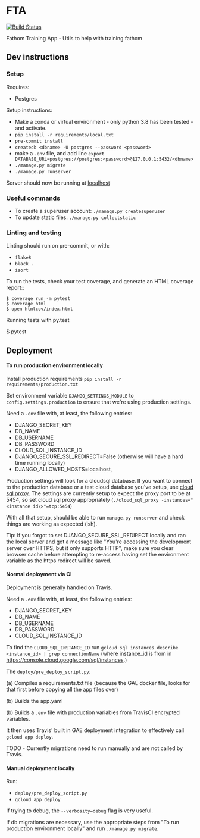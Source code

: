 # FTA

[![Build Status](https://travis-ci.org/mozilla/fta.svg?branch=main)](https://travis-ci.org/mozilla/fta)


Fathom Training App - Utils to help with training fathom

## Dev instructions

### Setup

Requires:

* Postgres

Setup instructions:

* Make a conda or virtual environment - only python 3.8 has been tested - and activate.
* `pip install -r requirements/local.txt`
* `pre-commit install`
* `createdb <dbname> -U postgres --password <password>`
* make a `.env` file, and add line `export DATABASE_URL=postgres://postgres:<password>@127.0.0.1:5432/<dbname>`
* `./manage.py migrate`
* `./manage.py runserver`

Server should now be running at [localhost](http://localhost:8000)

### Useful commands

* To create a superuser account: `./manage.py createsuperuser`
* To update static files: `./manage.py collectstatic`


### Linting and testing

Linting should run on pre-commit, or with:

* `flake8`
* `black .`
* `isort`

To run the tests, check your test coverage, and generate an HTML coverage report::

    $ coverage run -m pytest
    $ coverage html
    $ open htmlcov/index.html

Running tests with py.test

  $ pytest

## Deployment



#### To run production environment locally

Install production requirements `pip install -r requirements/production.txt`

Set environment variable `DJANGO_SETTINGS_MODULE` to `config.settings.production` to ensure that we're using production settings.

Need a `.env` file with, at least, the following entries:
  * DJANGO_SECRET_KEY
  * DB_NAME
  * DB_USERNAME
  * DB_PASSWORD
  * CLOUD_SQL_INSTANCE_ID
  * DJANGO_SECURE_SSL_REDIRECT=False  (otherwise will have a hard time running locally)
  * DJANGO_ALLOWED_HOSTS=localhost,

Production settings will look for a cloudsql database. If you want to connect to the production database or a test cloud database you've setup, use [cloud sql proxy](https://cloud.google.com/sql/docs/mysql/sql-proxy). The settings are currently setup to expect the proxy port to be at 5454, so set cloud sql proxy appropriately (`./cloud_sql_proxy -instances="<instance id\>"=tcp:5454`)

With all that setup, should be able to run `manage.py runserver` and check things are working as expected (ish).

Tip: If you forgot to set DJANGO_SECURE_SSL_REDIRECT locally and ran the local server and got a message like "You're accessing the development server over HTTPS, but it only supports HTTP", make sure you clear browser cache before attempting to re-access having set the environment variable as the https redirect will be saved.

#### Normal deployment via CI

Deployment is generally handled on Travis.

Need a `.env` file with, at least, the following entries:
  * DJANGO_SECRET_KEY
  * DB_NAME
  * DB_USERNAME
  * DB_PASSWORD
  * CLOUD_SQL_INSTANCE_ID

To find the `CLOUD_SQL_INSTANCE_ID` run `gcloud sql instances describe <instance_id> | grep connectionName` (where
instance_id is from in https://console.cloud.google.com/sql/instances.)


The `deploy/pre_deploy_script.py`:

(a) Compiles a requirements.txt file (because the GAE docker file, looks for that first before copying all the app files over)

(b) Builds the app.yaml

(b) Builds a `.env` file with production variables from TravisCI encrypted variables.

It then uses Travis' built in GAE deployment integration to effectively call `gcloud app deploy`.

TODO - Currently migrations need to run manually and are not called by Travis.


#### Manual deployment locally

Run:

* `deploy/pre_deploy_script.py`
* `gcloud app deploy`

If trying to debug, the `--verbosity=debug` flag is very useful.

If db migrations are necessary, use the appropriate steps from "To run production environment locally" and run `./manage.py migrate`.
